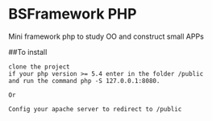 BSFramework PHP
========

Mini framework php to study OO and construct small APPs

##To install

	clone the project
	if your php version >= 5.4 enter in the folder /public
	and run the command php -S 127.0.0.1:8080.

	Or

	Config your apache server to redirect to /public
